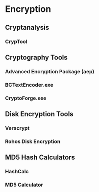 # Encryption

## Cryptanalysis

### CrypTool



## Cryptography Tools

### Advanced Encryption Package (aep)

### BCTextEncoder.exe

### CryptoForge.exe



## Disk Encryption Tools

### Veracrypt

### Rohos Disk Encryption



## MD5 Hash Calculators

### HashCalc

### MD5 Calculator
